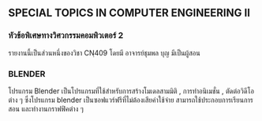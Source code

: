 ## SPECIAL TOPICS IN COMPUTER ENGINEERING II
### หัวข้อพิเศษทางวิศวกรรมคอมพิวเตอร์ 2
   รายงานนี้เป็นส่วนหนึ่งของวิชา CNฺ409 โดยมี อาจารย์ชุมพล บุญ มีเป็นผู้สอน
   
### BLENDER 

   โปรแกรม Blender เป็นโปรแกรมที่ใช้สำหรับการสร้างโมเดลสามมิติ , การทำอนิเมชั่น , ตัดต่อวิดีโอต่าง ๆ 
ซึ่งโปรแกรม blender เป็นซอฟแวร์ฟรีที่ไม่ต้องเสียค่าใช้จ่าย สามารถใช้ประกอบการเรียนการสอน และทำงานกราฟฟิคต่าง ๆ
